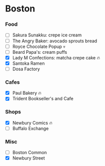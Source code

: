 Boston
======

### Food
- [ ] Sakura Sunakku: crepe ice cream
- [ ] The Angry Baker: avocado sprouts bread
- [ ] Royce Chocolate Popup 💀
- [ ] Beard Papa's: cream puffs
- [x] Lady M Confections: matcha crepe cake 🔥
- [x] Santoka Ramen
- [ ] Dosa Factory

### Cafes
- [x] Paul Bakery 🔥
- [x] Trident Bookseller's and Cafe

### Shops
- [x] Newbury Comics 🔥
- [ ] Buffalo Exchange

### Misc
- [ ] Boston Common
- [x] Newbury Street
